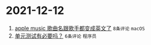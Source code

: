 # 2021-12-12

1. [apple music 歌曲名跟歌手都变成英文了](https://www.v2ex.com/t/821604) `8条评论` `macOS`
1. [单元测试有必要吗？](https://www.v2ex.com/t/821608) `6条评论` `程序员`
